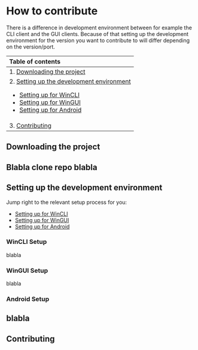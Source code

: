 # How to contribute
There is a difference in development environment between for example the CLI client and the GUI clients. Because of that setting up the development environment for the version you want to contribute to will differ depending on the version/port.

|Table of contents|
|:----------------|
|1. [Downloading the project](#downloading-the-project)|
|2. [Setting up the development environment](#setting-up-the-development-environment) <ul><li>[Setting up for WinCLI](#WinCLI-Setup)</li><li>[Setting up for WinGUI](#WinGUI-Setup)</li><li>[Setting up for Android](#Android-Setup)</li></ul>|
|3. [Contributing](#contributing)

## Downloading the project

Blabla clone repo blabla
---

## Setting up the development environment 
Jump right to the relevant setup process for you:
- [Setting up for WinCLI](#WinCLI-Setup)
- [Setting up for WinGUI](#WinGUI-Setup)
- [Setting up for Android](#Android-Setup)

### WinCLI Setup
blabla

### WinGUI Setup
blabla

### Android Setup

blabla
---

## Contributing 
